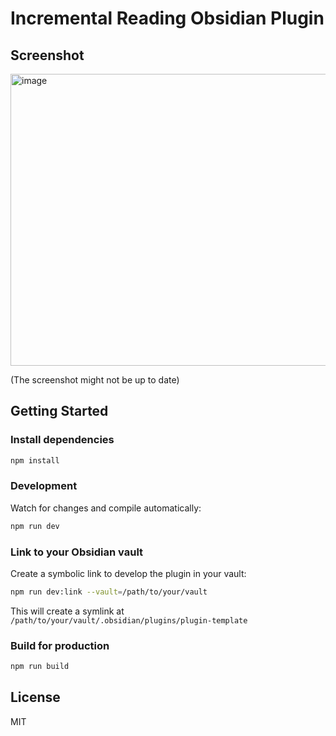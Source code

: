 # Incremental Reading Obsidian Plugin

## Screenshot

<img width="1126" height="467" alt="image" src="https://github.com/user-attachments/assets/3f416409-0e9b-4ef3-b52e-cff57c0d9ded" />

(The screenshot might not be up to date)

## Getting Started

### Install dependencies

```sh
npm install
```

### Development

Watch for changes and compile automatically:

```sh
npm run dev
```

### Link to your Obsidian vault

Create a symbolic link to develop the plugin in your vault:

```sh
npm run dev:link --vault=/path/to/your/vault
```

This will create a symlink at `/path/to/your/vault/.obsidian/plugins/plugin-template`

### Build for production

```sh
npm run build
```

## License

MIT
